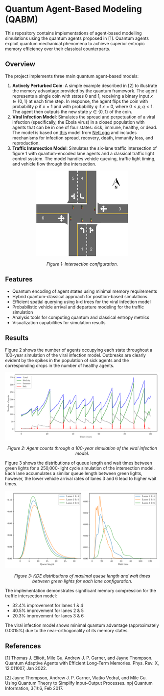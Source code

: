 # Quantum Agent-Based Modeling (QABM)

This repository contains implementations of agent-based modelling simulations using the quantum agents proposed in [1].  Quantum agents exploit quantum mechanical phenomena to achieve superior entropic memory efficiency over their classical counterparts.

## Overview
The project implements three main quantum agent-based models:

1. **Actively Perturbed Coin**: A simple example described in [2] to illustrate the memory advantage provided by the quantum framework.  The agent represents a single coin with states 0 and 1, receiving a binary input $`x\in\{0,1\}`$ at each time step. In response, the agent flips the coin with probability $p$ if $x=1$ and with probability $q$ if $x=0$, where $`0 \lt p,q \lt 1`$. The agent then outputs the new state $`y\in\{0,1\}`$ of the coin.
2. **Viral Infection Model**: Simulates the spread and perpetuation of a viral infection (specifically, the Ebola virus) in a closed population with agents that can be in one of four states: sick, immune, healthy, or dead. The model is based on [this](http://www.netlogoweb.org/launch#http://www.netlogoweb.org/assets/modelslib/Sample%20Models/Biology/Virus.nlogo) model from [NetLogo](https://ccl.northwestern.edu/netlogo/) and includes mechanisms for infection spread, recovery, death, immunity loss, and reproduction.
3. **Traffic Intersection Model**: Simulates the six-lane traffic intersection of figure 1 with quantum-encoded lane agents and a classical traffic light control system. The model handles vehicle queuing, traffic light timing, and vehicle flow through the intersection.

<p align="center">
  <img src="figs/intersection.png" alt="Intersection" width="300">
</p>
<p align="center">
  <em>Figure 1: Intersection configuration.</em>
</p>

## Features

- Quantum encoding of agent states using minimal memory requirements
- Hybrid quantum-classical approach for position-based simulations
- Efficient spatial querying using k-d trees for the viral infection model
- Probabilistic vehicle arrival and departure modeling for the traffic simulation
- Analysis tools for computing quantum and classical entropy metrics
- Visualization capabilities for simulation results

## Results

Figure 2 shows the number of agents occupying each state throughout a 100-year simulation of the viral infection model. Outbreaks are clearly evident by the spikes in the population of sick agents and the corresponding drops in the number of healthy agents.
<p align="center">
  <img src="figs/statistics500.png" alt="EVD counts" width="600">
</p>
<p align="center">
  <em>Figure 2: Agent counts through a 100-year simulation of the viral infection model.</em>
</p>

Figure 3 shows the distributions of queue length and wait times between green lights for a 250,000-light cycle simulation of the intersection model. Each lane accumulates a similar queue length between green lights, however, the lower vehicle arrival rates of lanes 3 and 6 lead to higher wait times.
<p align="center">
  <img src="figs/queue_dists250000.png" alt="Queue distributions" width="600">
</p>
<p align="center">
  <em>Figure 3: KDE distributions of maximal queue length and wait times between green lights for each lane configuration.</em>
</p>

The implementation demonstrates significant memory compression for the traffic intersection model:
- 32.4% improvement for lanes 1 & 4
- 40.5% improvement for lanes 2 & 5
- 20.3% improvement for lanes 3 & 6

The viral infection model shows minimal quantum advantage (approximately 0.0015%) due to the near-orthogonality of its memory states.

## References

[1] Thomas J. Elliott, Mile Gu, Andrew J. P. Garner, and Jayne Thompson. Quantum Adaptive Agents with Efficient Long-Term Memories. Phys. Rev. X, 12:011007, Jan 2022.

[2] Jayne Thompson, Andrew J. P. Garner, Vlatko Vedral, and Mile Gu. Using Quantum Theory to Simplify Input–Output Processes. npj Quantum Information, 3(1):6, Feb 2017.